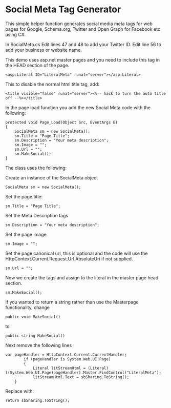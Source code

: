 # Social Meta Tag Generator


This simple helper function generates social media meta tags for web pages for Google, Schema.org, Twitter and Open Graph for Facebook etc using C#.

In SocialMeta.cs Edit lines 47 and 48 to add your Twitter ID. Edit line 56 to add your business or website name.

This demo uses asp.net master pages and you need to include this tag in the HEAD section of the page.

    <asp:Literal ID="LiteralMeta" runat="server"></asp:Literal>

This to disable the normal html title tag, add:

    <title visible="false" runat="server"><%-- hack to turn the auto title off --%></title>

In the page load function you add the new Social Meta code with the following:

    protected void Page_Load(Object Src, EventArgs E)
    {
        SocialMeta sm = new SocialMeta();
        sm.Title = "Page Title";
        sm.Description = "Your meta description";
        sm.Image = ""; 
        sm.Url = "";  
        sm.MakeSocial();
    }

The class uses the following:

Create an instance of the SocialMeta object

    SocialMeta sm = new SocialMeta();

Set the page title:

    sm.Title = "Page Title";

Set the Meta Description tags

    sm.Description = "Your meta description";

Set the page image

    sm.Image = "";

Set the page canonical url, this is optional and the code will use the HttpContext.Current.Request.Url.AbsoluteUri if not supplied.

    sm.Url = "";  

Now we create the tags and assign to the literal in the master page head section.

    sm.MakeSocial();

If you wanted to return a string rather than use the Masterpage functionality, change 

    public void MakeSocial()
    
to

    public string MakeSocial()

Next remove the following lines

    var pageHandler = HttpContext.Current.CurrentHandler;
            if (pageHandler is System.Web.UI.Page)
            {
                Literal litStreamHtml = (Literal)((System.Web.UI.Page)pageHandler).Master.FindControl("LiteralMeta");
                litStreamHtml.Text = sbSharing.ToString();
        }

Replace with: 

    return sbSharing.ToString();
